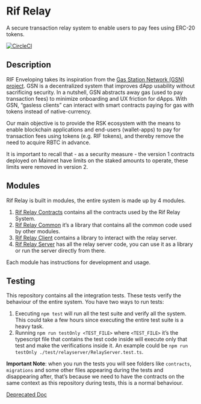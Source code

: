 # Rif Relay

A secure transaction relay system to enable users to pay fees using ERC-20 tokens.

[![CircleCI](https://circleci.com/gh/rsksmart/rif-relay/tree/master.svg?style=shield)](https://circleci.com/gh/rsksmart/rif-relay/tree/master)

## Description

RIF Enveloping takes its inspiration from the [Gas Station Network (GSN) project](https://github.com/opengsn/gsn). GSN is a decentralized system that improves dApp usability without sacrificing security. In a nutshell, GSN abstracts away gas (used to pay transaction fees) to minimize onboarding and UX friction for dApps. With GSN, “gasless clients” can interact with smart contracts paying for gas with tokens instead of native-currency.

Our main objective is to provide the RSK ecosystem with the means to enable blockchain applications and end-users (wallet-apps) to pay for transaction fees using tokens (e.g. RIF tokens), and thereby remove the need to acquire RBTC in advance.

It is important to recall that - as a security measure - the version 1 contracts deployed on Mainnet have limits on the staked amounts to operate, these limits were removed in version 2.

## Modules

Rif Relay is built in modules, the entire system is made up by 4 modules.

1. [Rif Relay Contracts](https://github.com/anarancio/rif-relay-contracts) contains all the contracts used by the Rif Relay System.
2. [Rif Relay Common](https://github.com/infuy/rif-relay-common) it’s a library that contains all the common code used by other modules.
3. [Rif Relay Client](https://github.com/infuy/rif-relay-client) contains a library to interact with the relay server.
4. [Rif Relay Server](https://github.com/infuy/rif-relay-server) has all the relay server code, you can use it as a library or run the server directly from there.

Each module has instructions for development and usage.

## Testing

This repository contains all the integration tests. These tests verify the behaviour of the entire system.
You have two ways to run tests:

1. Executing `npm test` will run all the test suite and verify all the system. This could take 
   a few hours since executing the entire test suite is a heavy task.
2. Running `npm run testOnly <TEST_FILE>` where `<TEST_FILE>` it’s the typescript file
that contains the test code inside will execute only that test and make the verifications inside it. An example could be `npm run testOnly ./test/relayserver/RelayServer.test.ts`.

**Important Note**: when you run the tests you will see folders like `contracts`, `migrations` and some other files
appearing during the tests and disappearing after, that’s because we need to have the contracts
on the same context as this repository during tests, this is a normal behaviour. 

[Deprecated Doc](docs/README.md)
